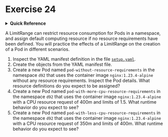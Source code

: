 # Exercise 24

<details>
<summary><b>Quick Reference</b></summary>
<p>

* Namespace: `d92`<br>
* Documentation: [Limit Ranges](https://kubernetes.io/docs/concepts/policy/limit-range/), [Resource Management for Pods and Containers](https://kubernetes.io/docs/concepts/configuration/manage-resources-containers/)

</p>
</details>

A LimitRange can restrict resource consumption for Pods in a namespace, and assign default computing resource if no resource requirements have been defined. You will practice the effects of a LimitRange on the creation of a Pod in different scenarios.

1. Inspect the YAML manifest definition in the file [`setup.yaml`](./setup.yaml).
2. Create the objects from the YAML manifest file.
3. Create a new Pod named `pod-without-resource-requirements` in the namespace `d92` that uses the container image `nginx:1.23.4-alpine` without any resource requirements. Inspect the Pod details. What resource definitions do you expect to be assigned?
4. Create a new Pod named `pod-with-more-cpu-resource-requirements` in the namespace `d92` that uses the container image `nginx:1.23.4-alpine` with a CPU resource request of 400m and limits of 1.5. What runtime behavior do you expect to see?
5. Create a new Pod named `pod-with-less-cpu-resource-requirements` in the namespace `d92` that uses the container image `nginx:1.23.4-alpine` with a CPU resource request of 350m and limits of 400m. What runtime behavior do you expect to see?
